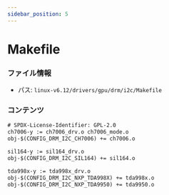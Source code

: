```yaml
---
sidebar_position: 5
---
```

# Makefile

### ファイル情報

- パス: `linux-v6.12/drivers/gpu/drm/i2c/Makefile`

### コンテンツ

```txt
# SPDX-License-Identifier: GPL-2.0
ch7006-y := ch7006_drv.o ch7006_mode.o
obj-$(CONFIG_DRM_I2C_CH7006) += ch7006.o

sil164-y := sil164_drv.o
obj-$(CONFIG_DRM_I2C_SIL164) += sil164.o

tda998x-y := tda998x_drv.o
obj-$(CONFIG_DRM_I2C_NXP_TDA998X) += tda998x.o
obj-$(CONFIG_DRM_I2C_NXP_TDA9950) += tda9950.o

```
